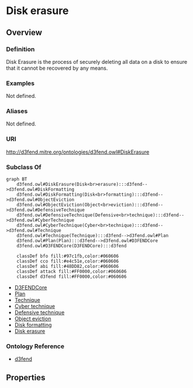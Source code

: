 # Disk erasure

## Overview

### Definition
Disk Erasure is the process of securely deleting all data on a disk to ensure that it cannot be recovered by any means.

### Examples
Not defined.

### Aliases
Not defined.

### URI
http://d3fend.mitre.org/ontologies/d3fend.owl#DiskErasure

### Subclass Of
```mermaid
graph BT
    d3fend.owl#DiskErasure(Disk<br>erasure):::d3fend-->d3fend.owl#DiskFormatting
    d3fend.owl#DiskFormatting(Disk<br>formatting):::d3fend-->d3fend.owl#ObjectEviction
    d3fend.owl#ObjectEviction(Object<br>eviction):::d3fend-->d3fend.owl#DefensiveTechnique
    d3fend.owl#DefensiveTechnique(Defensive<br>technique):::d3fend-->d3fend.owl#CyberTechnique
    d3fend.owl#CyberTechnique(Cyber<br>technique):::d3fend-->d3fend.owl#Technique
    d3fend.owl#Technique(Technique):::d3fend-->d3fend.owl#Plan
    d3fend.owl#Plan(Plan):::d3fend-->d3fend.owl#D3FENDCore
    d3fend.owl#D3FENDCore(D3FENDCore):::d3fend
    
    classDef bfo fill:#97c1fb,color:#060606
    classDef cco fill:#e4c51e,color:#060606
    classDef abi fill:#48DD82,color:#060606
    classDef attack fill:#FF0000,color:#060606
    classDef d3fend fill:#FF0000,color:#060606
```

- [D3FENDCore](/docs/ontology/reference/model/D3FENDCore/D3FENDCore.md)
- [Plan](/docs/ontology/reference/model/D3FENDCore/Plan/Plan.md)
- [Technique](/docs/ontology/reference/model/D3FENDCore/Plan/Technique/Technique.md)
- [Cyber technique](/docs/ontology/reference/model/D3FENDCore/Plan/Technique/Cyber%20technique/Cyber%20technique.md)
- [Defensive technique](/docs/ontology/reference/model/D3FENDCore/Plan/Technique/Cyber%20technique/Defensive%20technique/Defensive%20technique.md)
- [Object eviction](/docs/ontology/reference/model/D3FENDCore/Plan/Technique/Cyber%20technique/Defensive%20technique/Object%20eviction/Object%20eviction.md)
- [Disk formatting](/docs/ontology/reference/model/D3FENDCore/Plan/Technique/Cyber%20technique/Defensive%20technique/Object%20eviction/Disk%20formatting/Disk%20formatting.md)
- [Disk erasure](/docs/ontology/reference/model/D3FENDCore/Plan/Technique/Cyber%20technique/Defensive%20technique/Object%20eviction/Disk%20formatting/Disk%20erasure/Disk%20erasure.md)


### Ontology Reference
- [d3fend](http://d3fend.mitre.org/ontologies/d3fend.owl#)

## Properties
